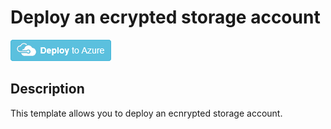 # Deploy an ecrypted storage account

<a href="https://portal.azure.com/#create/Microsoft.Template/uri/https%3A%2F%2Fraw.githubusercontent.com%2Frgeerkens%2FAzure-Examples%2Fblob%2Fmaster%2Fadd-storage-with-encryption.json" target="_blank">
<img src="https://raw.githubusercontent.com/Azure/azure-quickstart-templates/master/1-CONTRIBUTION-GUIDE/images/deploytoazure.png" />

</a>

## Description

This template allows you to deploy an ecnrypted storage account. 
